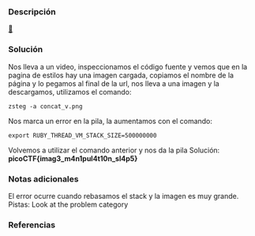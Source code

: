 
### Descripción 
[🥛](http://mercury.picoctf.net:48319/)
### Solución
Nos lleva a un video, inspeccionamos el código fuente y vemos que en la pagina de estilos hay una imagen cargada, copiamos el nombre de la página y lo pegamos al final de la url,  nos lleva a una imagen y la descargamos, utilizamos el comando:

	zsteg -a concat_v.png
Nos marca un error en la pila, la aumentamos con el comando:

	export RUBY_THREAD_VM_STACK_SIZE=500000000

Volvemos a utilizar el comando anterior y nos da la pila 
Solución: **picoCTF{imag3_m4n1pul4t10n_sl4p5}**
### Notas adicionales

El error ocurre cuando rebasamos el stack y la imagen es muy grande.
Pistas: 
	Look at the problem category
### Referencias 

